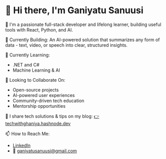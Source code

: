 # 👋 Hi there, I'm Ganiyatu Sanuusi

🎯 I'm a passionate full-stack developer and lifelong learner, building useful tools with React, Python, and AI.


🚀 Currently Building:
An AI-powered solution that summarizes any form of data - text, video, or speech into clear, structured insights.

🌱 Currently Learning:
- .NET and C#  
- Machine Learning & AI

🤝 Looking to Collaborate On:  
- Open-source projects  
- AI-powered user experiences  
- Community-driven tech education  
- Mentorship opportunities

📝 I share tech solutions & tips on my blog:
[👉 techwithghaniya.hashnode.dev](https://techwithghaniya.hashnode.dev/)

📫 How to Reach Me:  
- [LinkedIn](https://www.linkedin.com/in/ganiyatu-sanuusi-750a8118a/)  
- 📧 [ganiyatusanuusi@gmail.com](mailto:ganiyatusanuusi@gmail.com)


